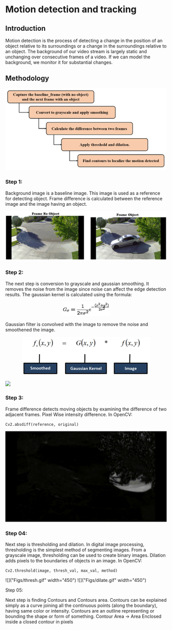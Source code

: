 # Motion detection and tracking
## Introduction
Motion detection is the process of detecting a change in the position of an object relative to its surroundings or a change in the surroundings relative to an object. The background of our video stream is largely static and unchanging over consecutive frames of a video.  If we can model the background, we monitor it for substantial changes.
## Methodology
<p align="center">
  <img src="Figs/methodology.jpg" width="800" title="hover text">
  
</p>

### Step 1:
Background image is a baseline image. This image is used as a reference for detecting object. Frame difference is calculated between the reference image and the image having an object.

  <img src="Figs/st1.jpg" title="hover text">
  
### Step 2:

The next step is conversion to grayscale and gaussian smoothing. It removes the noise from the image since noise can affect the edge detection results. The gaussian kernel is calculated using the formula: 

<p align="center">
<img src="Figs/gauss.jpg" width="150" title="hover text">
</p>


Gaussian filter is convolved with the image to remove the noise and smoothened the image.

<p align="center">
<img src="Figs/conv.jpg" width="400" title="hover text">
</p>

![](Figs/blur.gif)

### Step 3:

Frame difference detects moving objects by examining the difference of two adjacent frames.
Pixel Wise intensity difference.
In OpenCV:

``` #2x
Cv2.absdiff(reference, original)
```

![](Figs/diff.gif)

### Step 04:

Next step is thresholding and dilation. In digital image processing, thresholding is the simplest method of segmenting images. From a grayscale image, thresholding can be used to create binary images. Dilation adds pixels to the boundaries of objects in an image.
In OpenCV:

```
Cv2.threshold(image, thresh_val, max_val, method)
```
![]("Figs/thresh.gif" width="450")
![]("Figs/dilate.gif" width="450")

Step 05:

Next step is finding Contours and Contours area. Contours can be explained simply as a curve joining all the continuous points (along the boundary), having same color or intensity. Contours are an outline representing or bounding the shape or form of something.
Contour Area -> Area Enclosed inside a closed contour in pixels



